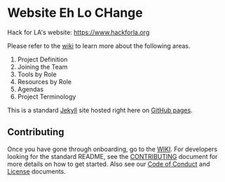 # Website Eh Lo CHange

Hack for LA's website: https://www.hackforla.org

Please refer to the [wiki](https://github.com/hackforla/website/wiki) to learn more about the following areas.

1. Project Definition
2. Joining the Team
3. Tools by Role
4. Resources by Role
5. Agendas
6. Project Terminology

This is a standard [Jekyll](https://jekyllrb.com/) site hosted right here on [GitHub pages](https://pages.github.com/).

## Contributing

Once you have gone through onboarding, go to the [WIKI](https://github.com/hackforla/website/wiki). For developers looking for the standard README, see the [CONTRIBUTING](./CONTRIBUTING.md) document for more details on how to get started. Also see our [Code of Conduct](./CODEOFCONDUCT.md) and [License](./LICENSE.txt) documents.
